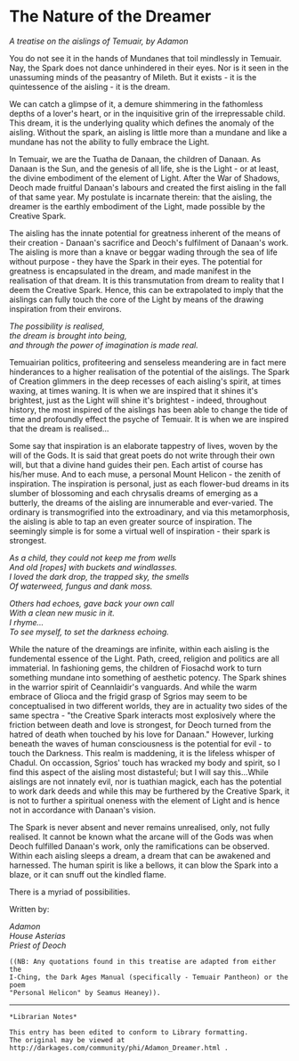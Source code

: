 # The Nature of the Dreamer

_A treatise on the aislings of Temuair, by Adamon_

You do not see it in the hands of Mundanes that toil mindlessly in Temuair.
Nay, the Spark does not dance unhindered in their eyes. Nor is it seen in the
unassuming minds of the peasantry of Mileth. But it exists - it is the
quintessence of the aisling - it is the dream.

We can catch a glimpse of it, a demure shimmering in the fathomless depths of a
lover's heart, or in the inquisitive grin of the irrepressable child. This
dream, it is the underlying quality which defines the anomaly of the aisling.
Without the spark, an aisling is little more than a mundane and like a mundane
has not the ability to fully embrace the Light.

In Temuair, we are the Tuatha de Danaan, the children of Danaan. As Danaan is
the Sun, and the genesis of all life, she is the Light - or at least, the
divine embodiment of the element of Light. After the War of Shadows, Deoch made
fruitful Danaan's labours and created the first aisling in the fall of that
same year. My postulate is incarnate therein: that the aisling, the dreamer is
the earthly embodiment of the Light, made possible by the Creative Spark.

The aisling has the innate potential for greatness inherent of the means of
their creation - Danaan's sacrifice and Deoch's fulfilment of Danaan's work.
The aisling is more than a knave or beggar wading through the sea of life
without purpose - they have the Spark in their eyes. The potential for
greatness is encapsulated in the dream, and made manifest in the realisation of
that dream. It is this transmutation from dream to reality that I deem the
Creative Spark. Hence, this can be extrapolated to imply that the aislings can
fully touch the core of the Light by means of the drawing inspiration from
their environs.

_The possibility is realised,  
the dream is brought into being,  
and through the power of imagination is made real._  

Temuairian politics, profiteering and senseless meandering are in fact mere
hinderances to a higher realisation of the potential of the aislings. The Spark
of Creation glimmers in the deep recesses of each aisling's spirit, at times
waxing, at times waning. It is when we are inspired that it shines it's
brightest, just as the Light will shine it's brightest - indeed, throughout
history, the most inspired of the aislings has been able to change the tide of
time and profoundly effect the psyche of Temuair. It is when we are inspired
that the dream is realised...

Some say that inspiration is an elaborate tappestry of lives, woven by the will
of the Gods. It is said that great poets do not write through their own will,
but that a divine hand guides their pen. Each artist of course has his/her
muse. And to each muse, a personal Mount Helicon - the zenith of inspiration.
The inspiration is personal, just as each flower-bud dreams in its slumber of
blossoming and each chrysalis dreams of emerging as a butterly, the dreams of
the aisling are innumerable and ever-varied. The ordinary is transmogrified
into the extroadinary, and via this metamorphosis, the aisling is able to tap
an even greater source of inspiration. The seemingly simple is for some a
virtual well of inspiration - their spark is strongest.

_As a child, they could not keep me from wells  
And old [ropes] with buckets and windlasses.  
I loved the dark drop, the trapped sky, the smells  
Of waterweed, fungus and dank moss._  

_Others had echoes, gave back your own call  
With a clean new music in it.  
I rhyme...  
To see myself, to set the darkness echoing._

While the nature of the dreamings are infinite, within each aisling is the
fundemental essence of the Light. Path, creed, religion and politics are all
immaterial. In fashioning gems, the children of Fiosachd work to turn something
mundane into something of aesthetic potency. The Spark shines in the warrior
spirit of Ceannlaidir's vanguards. And while the warm embrace of Glioca and the
frigid grasp of Sgrios may seem to be conceptualised in two different worlds,
they are in actuality two sides of the same spectra - "the Creative Spark
interacts most explosively where the friction between death and love is
strongest, for Deoch turned from the hatred of death when touched by his love
for Danaan." However, lurking beneath the waves of human consciousness is the
potential for evil - to touch the Darkness. This realm is maddening, it is the
lifeless whisper of Chadul. On occassion, Sgrios' touch has wracked my body and
spirit, so I find this aspect of the aisling most distasteful; but I will say
this...While aislings are not innately evil, nor is tuathian magick, each
has the potential to work dark deeds and while this may be furthered by the
Creative Spark, it is not to further a spiritual oneness with the element of
Light and is hence not in accordance with Danaan's vision.

The Spark is never absent and never remains unrealised, only, not fully
realised. It cannot be known what the arcane will of the Gods was when Deoch
fulfilled Danaan's work, only the ramifications can be observed. Within each
aisling sleeps a dream, a dream that can be awakened and harnessed. The human
spirit is like a bellows, it can blow the Spark into a blaze, or it can snuff
out the kindled flame.

There is a myriad of possibilities.

Written by:

_Adamon  
House Asterias  
Priest of Deoch_  

```
((NB: Any quotations found in this treatise are adapted from either the
I-Ching, the Dark Ages Manual (specifically - Temuair Pantheon) or the poem
"Personal Helicon" by Seamus Heaney)).
```

***

```
*Librarian Notes*

This entry has been edited to conform to Library formatting.
The original may be viewed at http://darkages.com/community/phi/Adamon_Dreamer.html .
```
